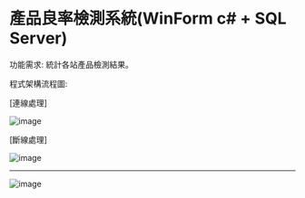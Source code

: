 # 產品良率檢測系統(WinForm c# + SQL Server)

功能需求: 統計各站產品檢測結果。

程式架構流程圖:

[連線處理]

![image](https://github.com/ChiuKuanWei/Project_1/assets/106484972/f934a630-9e5f-4d51-86c5-62759acad2db)

[斷線處理]

![image](https://github.com/ChiuKuanWei/Project_1/assets/106484972/50b888a7-dc9a-4479-a379-947ff1d0eac5)

----------------------------------------------------------------------------------------------------------------------------------------------

![image](https://github.com/ChiuKuanWei/Product_Yield_Detection_System/assets/106484972/5517d4bc-2124-439c-a3ea-d4329c8fca2d)
